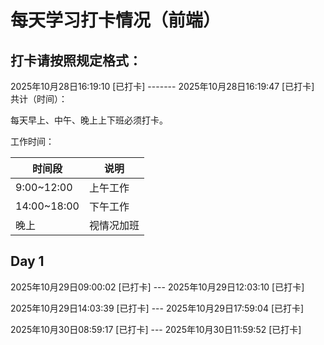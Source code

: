 # 每天学习打卡情况（前端）
## 打卡请按照规定格式：
2025年10月28日16:19:10 [已打卡]  -------  2025年10月28日16:19:47 [已打卡]&emsp;共计（时间）：

每天早上、中午、晚上上下班必须打卡。

工作时间：

| 时间段 | 说明 |
|--------|------|
| 9:00~12:00 | 上午工作 |
| 14:00~18:00 | 下午工作 |
| 晚上 | 视情况加班 |


##  Day 1
2025年10月29日09:00:02 [已打卡] --- 2025年10月29日12:03:10 [已打卡]


2025年10月29日14:03:39 [已打卡] --- 2025年10月29日17:59:04 [已打卡]

2025年10月30日08:59:17 [已打卡] --- 2025年10月30日11:59:52 [已打卡]

